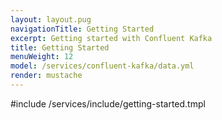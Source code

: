 ```yaml
---
layout: layout.pug
navigationTitle: Getting Started
excerpt: Getting started with Confluent Kafka
title: Getting Started
menuWeight: 12
model: /services/confluent-kafka/data.yml
render: mustache
---
```


#include /services/include/getting-started.tmpl
